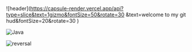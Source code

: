 
![header](https://capsule-render.vercel.app/api?type=slice&text=1gizmo&fontSize=50&rotate=30
&text=welcome to my git hud&fontSize=20&rotate=30
)




![Java](https://img.shields.io/badge/java-%23ED8B00.svg?style=for-the-badge&logo=openjdk&logoColor=white)



![reversal](https://capsule-render.vercel.app/api?type=slice&reversal=true&color=gradient)
